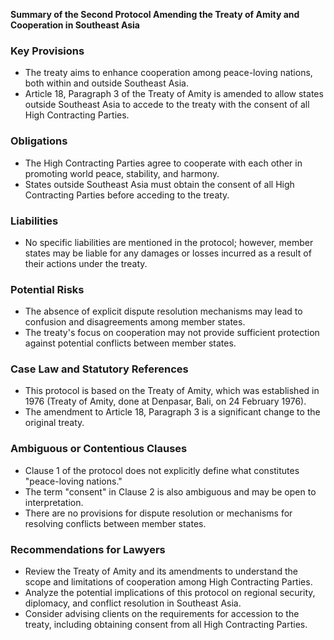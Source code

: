 **Summary of the Second Protocol Amending the Treaty of Amity and Cooperation in Southeast Asia**

### Key Provisions

* The treaty aims to enhance cooperation among peace-loving nations, both within and outside Southeast Asia.
* Article 18, Paragraph 3 of the Treaty of Amity is amended to allow states outside Southeast Asia to accede to the treaty with the consent of all High Contracting Parties.

### Obligations

* The High Contracting Parties agree to cooperate with each other in promoting world peace, stability, and harmony.
* States outside Southeast Asia must obtain the consent of all High Contracting Parties before acceding to the treaty.

### Liabilities

* No specific liabilities are mentioned in the protocol; however, member states may be liable for any damages or losses incurred as a result of their actions under the treaty.

### Potential Risks

* The absence of explicit dispute resolution mechanisms may lead to confusion and disagreements among member states.
* The treaty's focus on cooperation may not provide sufficient protection against potential conflicts between member states.

### Case Law and Statutory References

* This protocol is based on the Treaty of Amity, which was established in 1976 (Treaty of Amity, done at Denpasar, Bali, on 24 February 1976).
* The amendment to Article 18, Paragraph 3 is a significant change to the original treaty.

### Ambiguous or Contentious Clauses

* Clause 1 of the protocol does not explicitly define what constitutes "peace-loving nations."
* The term "consent" in Clause 2 is also ambiguous and may be open to interpretation.
* There are no provisions for dispute resolution or mechanisms for resolving conflicts between member states.

### Recommendations for Lawyers

* Review the Treaty of Amity and its amendments to understand the scope and limitations of cooperation among High Contracting Parties.
* Analyze the potential implications of this protocol on regional security, diplomacy, and conflict resolution in Southeast Asia.
* Consider advising clients on the requirements for accession to the treaty, including obtaining consent from all High Contracting Parties.
